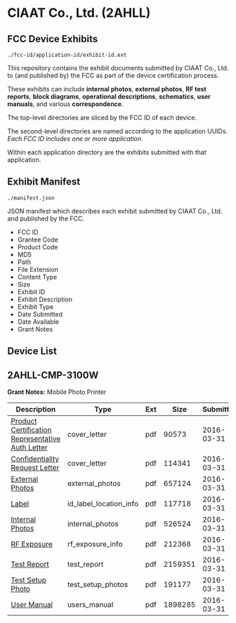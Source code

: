 # CIAAT Co., Ltd. (2AHLL)
## FCC Device Exhibits

```
./fcc-id/application-id/exhibit-id.ext
```

This repository contains the exhibit documents submitted by CIAAT Co., Ltd. to (and published by) the FCC as part of the device certification process.

These exhibits can include **internal photos**, **external photos**, **RF test reports**, **block diagrams**, **operational descriptions**, **schematics**, **user manuals**, and various **correspondence**.

The top-level directories are sliced by the FCC ID of each device.

The second-level directories are named according to the application UUIDs. *Each FCC ID includes one or more application.*

Within each application directory are the exhibits submitted with that application. 

## Exhibit Manifest

```
./manifest.json
```

JSON manifest which describes each exhibit submitted by CIAAT Co., Ltd. and published by the FCC.

- FCC ID
- Grantee Code
- Product Code
- MD5
- Path
- File Extension
- Content Type
- Size
- Exhibit ID
- Exhibit Description
- Exhibit Type
- Date Submitted
- Date Available
- Grant Notes

## Device List
## 2AHLL-CMP-3100W
**Grant Notes:** Mobile Photo Printer

| Description | Type | Ext | Size | Submitted | Available |
| ----------- | ---- | --- | ---- | --------- | --------- |
| [Product Certification Representative Auth Letter](2AHLL-CMP-3100W/1b9a334d85a0248a5dd3b089a519dccb/2948351.pdf) | cover_letter | pdf | 90573 | 2016-03-31 | 2016-03-31 |
| [Confidentiality Request Letter](2AHLL-CMP-3100W/1b9a334d85a0248a5dd3b089a519dccb/2948352.pdf) | cover_letter | pdf | 114341 | 2016-03-31 | 2016-03-31 |
| [External Photos](2AHLL-CMP-3100W/1b9a334d85a0248a5dd3b089a519dccb/2948359.pdf) | external_photos | pdf | 657124 | 2016-03-31 | 2016-09-27 |
| [Label](2AHLL-CMP-3100W/1b9a334d85a0248a5dd3b089a519dccb/2948363.pdf) | id_label_location_info | pdf | 117718 | 2016-03-31 | 2016-03-31 |
| [Internal Photos](2AHLL-CMP-3100W/1b9a334d85a0248a5dd3b089a519dccb/2948360.pdf) | internal_photos | pdf | 526524 | 2016-03-31 | 2016-09-27 |
| [RF Exposure](2AHLL-CMP-3100W/1b9a334d85a0248a5dd3b089a519dccb/2948357.pdf) | rf_exposure_info | pdf | 212368 | 2016-03-31 | 2016-03-31 |
| [Test Report](2AHLL-CMP-3100W/1b9a334d85a0248a5dd3b089a519dccb/2948358.pdf) | test_report | pdf | 2159351 | 2016-03-31 | 2016-03-31 |
| [Test Setup Photo](2AHLL-CMP-3100W/1b9a334d85a0248a5dd3b089a519dccb/2948361.pdf) | test_setup_photos | pdf | 191177 | 2016-03-31 | 2016-09-27 |
| [User Manual](2AHLL-CMP-3100W/1b9a334d85a0248a5dd3b089a519dccb/2948362.pdf) | users_manual | pdf | 1898285 | 2016-03-31 | 2016-09-27 |

